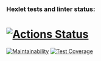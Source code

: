 ### Hexlet tests and linter status:
[![Actions Status](https://github.com/kudrvet/php-project-lvl4/workflows/hexlet-check/badge.svg)](https://github.com/kudrvet/php-project-lvl4/actions)
=======
[![Maintainability](https://api.codeclimate.com/v1/badges/a99a88d28ad37a79dbf6/maintainability)](https://codeclimate.com/github/codeclimate/codeclimate/maintainability)
[![Test Coverage](https://api.codeclimate.com/v1/badges/a99a88d28ad37a79dbf6/test_coverage)](https://codeclimate.com/github/codeclimate/codeclimate/test_coverage)